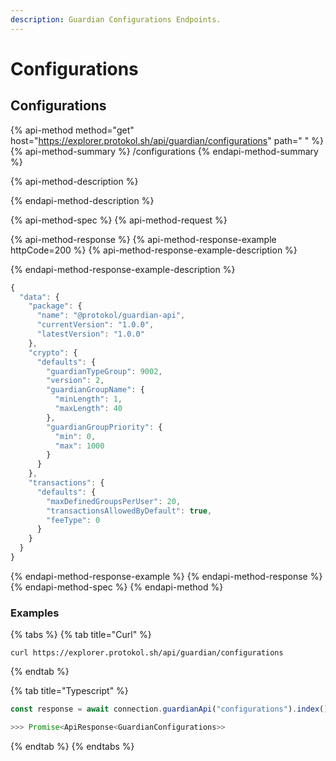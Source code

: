 ```yaml
---
description: Guardian Configurations Endpoints.
---
```


# Configurations

## Configurations

{% api-method method="get" host="https://explorer.protokol.sh/api/guardian/configurations" path=" " %}
{% api-method-summary %}
/configurations
{% endapi-method-summary %}

{% api-method-description %}

{% endapi-method-description %}

{% api-method-spec %}
{% api-method-request %}

{% api-method-response %}
{% api-method-response-example httpCode=200 %}
{% api-method-response-example-description %}

{% endapi-method-response-example-description %}

```javascript
{
  "data": {
    "package": {
      "name": "@protokol/guardian-api",
      "currentVersion": "1.0.0",
      "latestVersion": "1.0.0"
    },
    "crypto": {
      "defaults": {
        "guardianTypeGroup": 9002,
        "version": 2,
        "guardianGroupName": {
          "minLength": 1,
          "maxLength": 40
        },
        "guardianGroupPriority": {
          "min": 0,
          "max": 1000
        }
      }
    },
    "transactions": {
      "defaults": {
        "maxDefinedGroupsPerUser": 20,
        "transactionsAllowedByDefault": true,
        "feeType": 0
      }
    }
  }
}
```
{% endapi-method-response-example %}
{% endapi-method-response %}
{% endapi-method-spec %}
{% endapi-method %}

### Examples

{% tabs %}
{% tab title="Curl" %}
```text
curl https://explorer.protokol.sh/api/guardian/configurations
```
{% endtab %}

{% tab title="Typescript" %}
```typescript
const response = await connection.guardianApi("configurations").index();

>>> Promise<ApiResponse<GuardianConfigurations>>
```
{% endtab %}
{% endtabs %}


